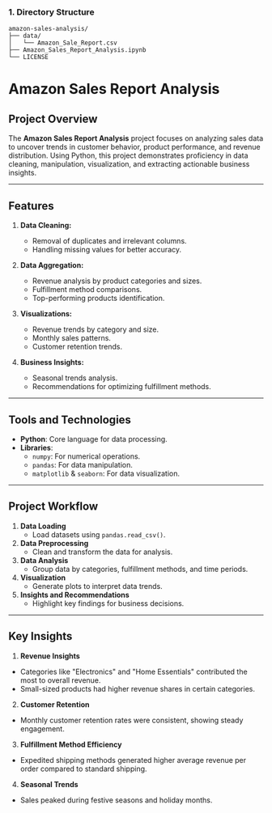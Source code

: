 
### **1. Directory Structure**
```
amazon-sales-analysis/
├── data/
│   └── Amazon_Sale_Report.csv
├── Amazon_Sales_Report_Analysis.ipynb
└── LICENSE
```


# Amazon Sales Report Analysis

## Project Overview

The **Amazon Sales Report Analysis** project focuses on analyzing sales data to uncover trends in customer behavior, product performance, and revenue distribution. Using Python, this project demonstrates proficiency in data cleaning, manipulation, visualization, and extracting actionable business insights.

---

## Features

1. **Data Cleaning:**
   - Removal of duplicates and irrelevant columns.
   - Handling missing values for better accuracy.

2. **Data Aggregation:**
   - Revenue analysis by product categories and sizes.
   - Fulfillment method comparisons.
   - Top-performing products identification.

3. **Visualizations:**
   - Revenue trends by category and size.
   - Monthly sales patterns.
   - Customer retention trends.

4. **Business Insights:**
   - Seasonal trends analysis.
   - Recommendations for optimizing fulfillment methods.

---

## Tools and Technologies

- **Python**: Core language for data processing.
- **Libraries**:
  - `numpy`: For numerical operations.
  - `pandas`: For data manipulation.
  - `matplotlib` & `seaborn`: For data visualization.

---

## Project Workflow

1. **Data Loading**
   - Load datasets using `pandas.read_csv()`.
2. **Data Preprocessing**
   - Clean and transform the data for analysis.
3. **Data Analysis**
   - Group data by categories, fulfillment methods, and time periods.
4. **Visualization**
   - Generate plots to interpret data trends.
5. **Insights and Recommendations**
   - Highlight key findings for business decisions.

---

## Key Insights

1. **Revenue Insights**
- Categories like "Electronics" and "Home Essentials" contributed the most to overall revenue.
- Small-sized products had higher revenue shares in certain categories.
2. **Customer Retention**
- Monthly customer retention rates were consistent, showing steady engagement.
3. **Fulfillment Method Efficiency**
- Expedited shipping methods generated higher average revenue per order compared to standard shipping.
4. **Seasonal Trends**
- Sales peaked during festive seasons and holiday months.
